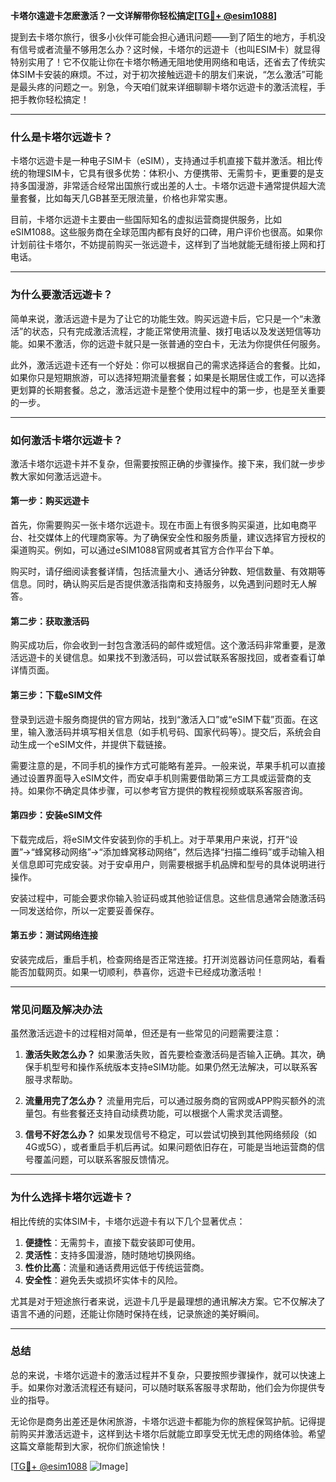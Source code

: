**卡塔尔遠遊卡怎麽激活？一文详解带你轻松搞定[[TG💪+ @esim1088](https://t.me/s/esim1088)]**

提到去卡塔尔旅行，很多小伙伴可能会担心通讯问题——到了陌生的地方，手机没有信号或者流量不够用怎么办？这时候，卡塔尔的远遊卡（也叫ESIM卡）就显得特别实用了！它不仅能让你在卡塔尔畅通无阻地使用网络和电话，还省去了传统实体SIM卡安装的麻烦。不过，对于初次接触远遊卡的朋友们来说，“怎么激活”可能是最头疼的问题之一。别急，今天咱们就来详细聊聊卡塔尔远遊卡的激活流程，手把手教你轻松搞定！

---

### **什么是卡塔尔远遊卡？**
卡塔尔远遊卡是一种电子SIM卡（eSIM），支持通过手机直接下载并激活。相比传统的物理SIM卡，它具有很多优势：体积小、方便携带、无需剪卡，更重要的是支持多国漫游，非常适合经常出国旅行或出差的人士。卡塔尔远遊卡通常提供超大流量套餐，比如每天几GB甚至无限流量，价格也非常实惠。

目前，卡塔尔远遊卡主要由一些国际知名的虚拟运营商提供服务，比如eSIM1088。这些服务商在全球范围内都有良好的口碑，用户评价也很高。如果你计划前往卡塔尔，不妨提前购买一张远遊卡，这样到了当地就能无缝衔接上网和打电话。

---

### **为什么要激活远遊卡？**
简单来说，激活远遊卡是为了让它的功能生效。购买远遊卡后，它只是一个“未激活”的状态，只有完成激活流程，才能正常使用流量、拨打电话以及发送短信等功能。如果不激活，你的远遊卡就只是一张普通的空白卡，无法为你提供任何服务。

此外，激活远遊卡还有一个好处：你可以根据自己的需求选择适合的套餐。比如，如果你只是短期旅游，可以选择短期流量套餐；如果是长期居住或工作，可以选择更划算的长期套餐。总之，激活远遊卡是整个使用过程中的第一步，也是至关重要的一步。

---

### **如何激活卡塔尔远遊卡？**
激活卡塔尔远遊卡并不复杂，但需要按照正确的步骤操作。接下来，我们就一步步教大家如何激活远遊卡。

#### **第一步：购买远遊卡**
首先，你需要购买一张卡塔尔远遊卡。现在市面上有很多购买渠道，比如电商平台、社交媒体上的代理商家等。为了确保安全性和服务质量，建议选择官方授权的渠道购买。例如，可以通过eSIM1088官网或者其官方合作平台下单。

购买时，请仔细阅读套餐详情，包括流量大小、通话分钟数、短信数量、有效期等信息。同时，确认购买后是否提供激活指南和支持服务，以免遇到问题时无人解答。

#### **第二步：获取激活码**
购买成功后，你会收到一封包含激活码的邮件或短信。这个激活码非常重要，是激活远遊卡的关键信息。如果找不到激活码，可以尝试联系客服找回，或者查看订单详情页面。

#### **第三步：下载eSIM文件**
登录到远遊卡服务商提供的官方网站，找到“激活入口”或“eSIM下载”页面。在这里，输入激活码并填写相关信息（如手机号码、国家代码等）。提交后，系统会自动生成一个eSIM文件，并提供下载链接。

需要注意的是，不同手机的操作方式可能略有差异。一般来说，苹果手机可以直接通过设置界面导入eSIM文件，而安卓手机则需要借助第三方工具或运营商的支持。如果你不确定具体步骤，可以参考官方提供的教程视频或联系客服咨询。

#### **第四步：安装eSIM文件**
下载完成后，将eSIM文件安装到你的手机上。对于苹果用户来说，打开“设置”→“蜂窝移动网络”→“添加蜂窝移动网络”，然后选择“扫描二维码”或手动输入相关信息即可完成安装。对于安卓用户，则需要根据手机品牌和型号的具体说明进行操作。

安装过程中，可能会要求你输入验证码或其他验证信息。这些信息通常会随激活码一同发送给你，所以一定要妥善保存。

#### **第五步：测试网络连接**
安装完成后，重启手机，检查网络是否正常连接。打开浏览器访问任意网站，看看能否加载网页。如果一切顺利，恭喜你，远遊卡已经成功激活啦！

---

### **常见问题及解决办法**
虽然激活远遊卡的过程相对简单，但还是有一些常见的问题需要注意：

1. **激活失败怎么办？**
   如果激活失败，首先要检查激活码是否输入正确。其次，确保手机型号和操作系统版本支持eSIM功能。如果仍然无法解决，可以联系客服寻求帮助。

2. **流量用完了怎么办？**
   流量用完后，可以通过服务商的官网或APP购买额外的流量包。有些套餐还支持自动续费功能，可以根据个人需求灵活调整。

3. **信号不好怎么办？**
   如果发现信号不稳定，可以尝试切换到其他网络频段（如4G或5G），或者重启手机后再试。如果问题依旧存在，可能是当地运营商的信号覆盖问题，可以联系客服反馈情况。

---

### **为什么选择卡塔尔远遊卡？**
相比传统的实体SIM卡，卡塔尔远遊卡有以下几个显著优点：

1. **便捷性**：无需剪卡，直接下载安装即可使用。
2. **灵活性**：支持多国漫游，随时随地切换网络。
3. **性价比高**：流量和通话费用远低于传统运营商。
4. **安全性**：避免丢失或损坏实体卡的风险。

尤其是对于短途旅行者来说，远遊卡几乎是最理想的通讯解决方案。它不仅解决了语言不通的问题，还能让你随时保持在线，记录旅途的美好瞬间。

---

### **总结**
总的来说，卡塔尔远遊卡的激活过程并不复杂，只要按照步骤操作，就可以快速上手。如果你对激活流程还有疑问，可以随时联系客服寻求帮助，他们会为你提供专业的指导。

无论你是商务出差还是休闲旅游，卡塔尔远遊卡都能为你的旅程保驾护航。记得提前购买并激活远遊卡，这样到达卡塔尔后就能立即享受无忧无虑的网络体验。希望这篇文章能帮到大家，祝你们旅途愉快！

[[TG💪+ @esim1088](https://t.me/s/esim1088) ![Image](https://i.postimg.cc/4NQfJmqS/Snipaste-2025-05-13-00-14-12.png)]
